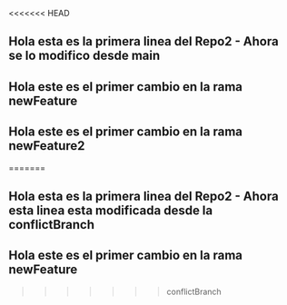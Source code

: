 <<<<<<< HEAD
## Hola esta es la primera linea del Repo2 - Ahora se lo modifico desde main
## Hola este es el primer cambio en la rama newFeature
## Hola este es el primer cambio en la rama newFeature2
=======
## Hola esta es la primera linea del Repo2 - Ahora esta linea esta modificada desde la conflictBranch
## Hola este es el primer cambio en la rama newFeature
>>>>>>> conflictBranch
